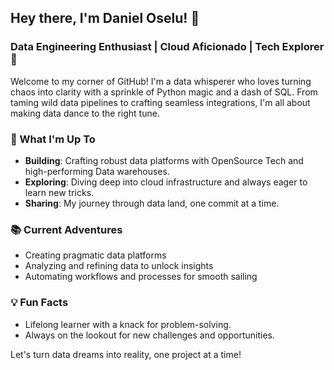 ## Hey there, I'm Daniel Oselu! 👋

### Data Engineering Enthusiast | Cloud Aficionado | Tech Explorer 🚀

Welcome to my corner of GitHub! I'm a data whisperer who loves turning chaos into clarity with a sprinkle of Python magic and a dash of SQL. From taming wild data pipelines to crafting seamless integrations, I'm all about making data dance to the right tune.

### 🔧 What I'm Up To

- **Building**: Crafting robust data platforms with OpenSource Tech and high-performing Data warehouses.
- **Exploring**: Diving deep into cloud infrastructure and always eager to learn new tricks.
- **Sharing**: My journey through data land, one commit at a time.

### 📚 Current Adventures

- Creating pragmatic data platforms
- Analyzing and refining data to unlock insights
- Automating workflows and processes for smooth sailing

### 💡 Fun Facts

- Lifelong learner with a knack for problem-solving.
- Always on the lookout for new challenges and opportunities.

Let's turn data dreams into reality, one project at a time!
